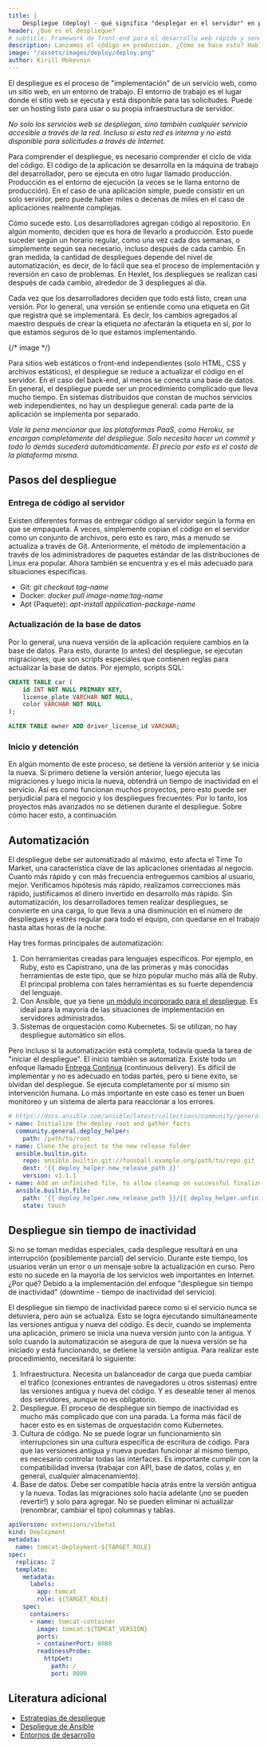 ```yaml
---
title: |
    Despliegue (deploy) - qué significa "desplegar en el servidor" en palabras sencillas
header: ¿Qué es el despliegue?
# subtitle: Framework de front-end para el desarrollo web rápido y sencillo.
description: Lanzamos el código en producción. ¿Cómo se hace esto? Hablamos sobre la automatización y el despliegue sin "tiempo de inactividad".
image: "/assets/images/deploy/deploy.png"
author: Kirill Mokevnin
---
```


El despliegue es el proceso de "implementación" de un servicio web, como un sitio web, en un entorno de trabajo. El entorno de trabajo es el lugar donde el sitio web se ejecuta y está disponible para las solicitudes. Puede ser un hosting listo para usar o su propia infraestructura de servidor.

*No solo los servicios web se despliegan, sino también cualquier servicio accesible a través de la red. Incluso si esta red es interna y no está disponible para solicitudes a través de Internet.*

Para comprender el despliegue, es necesario comprender el ciclo de vida del código. El código de la aplicación se desarrolla en la máquina de trabajo del desarrollador, pero se ejecuta en otro lugar llamado producción. Producción es el entorno de ejecución (a veces se le llama entorno de producción). En el caso de una aplicación simple, puede consistir en un solo servidor, pero puede haber miles o decenas de miles en el caso de aplicaciones realmente complejas.

Cómo sucede esto. Los desarrolladores agregan código al repositorio. En algún momento, deciden que es hora de llevarlo a producción. Esto puede suceder según un horario regular, como una vez cada dos semanas, o simplemente según sea necesario, incluso después de cada cambio. En gran medida, la cantidad de despliegues depende del nivel de automatización, es decir, de lo fácil que sea el proceso de implementación y reversión en caso de problemas. En Hexlet, los despliegues se realizan casi después de cada cambio, alrededor de 3 despliegues al día.

<Banner name="intensive-devops" />

Cada vez que los desarrolladores deciden que todo está listo, crean una versión. Por lo general, una versión se entiende como una etiqueta en Git que registra qué se implementará. Es decir, los cambios agregados al maestro después de crear la etiqueta no afectarán la etiqueta en sí, por lo que estamos seguros de lo que estamos implementando.

{/* image */}

Para sitios web estáticos o front-end independientes (solo HTML, CSS y archivos estáticos), el despliegue se reduce a actualizar el código en el servidor. En el caso del back-end, al menos se conecta una base de datos. En general, el despliegue puede ser un procedimiento complicado que lleva mucho tiempo. En sistemas distribuidos que constan de muchos servicios web independientes, no hay un despliegue general: cada parte de la aplicación se implementa por separado.

*Vale la pena mencionar que las plataformas PaaS, como Heroku, se encargan completamente del despliegue. Solo necesita hacer un commit y todo lo demás sucederá automáticamente. El precio por esto es el costo de la plataforma misma.*

## Pasos del despliegue

### Entrega de código al servidor

Existen diferentes formas de entregar código al servidor según la forma en que se empaqueta. A veces, simplemente copian el código en el servidor como un conjunto de archivos, pero esto es raro, más a menudo se actualiza a través de Git. Anteriormente, el método de implementación a través de los administradores de paquetes estándar de las distribuciones de Linux era popular. Ahora también se encuentra y es el más adecuado para situaciones específicas.

* Git: *git checkout tag-name*
* Docker: *docker pull image-name:tag-name*
* Apt (Paquete): *apt-install application-package-name*

### Actualización de la base de datos

Por lo general, una nueva versión de la aplicación requiere cambios en la base de datos. Para esto, durante (o antes) del despliegue, se ejecutan migraciones, que son scripts especiales que contienen reglas para actualizar la base de datos. Por ejemplo, scripts SQL:

```sql
CREATE TABLE car (
    id INT NOT NULL PRIMARY KEY,
    license_plate VARCHAR NOT NULL,
    color VARCHAR NOT NULL
);

ALTER TABLE owner ADD driver_license_id VARCHAR;
```

### Inicio y detención

En algún momento de este proceso, se detiene la versión anterior y se inicia la nueva. Si primero detiene la versión anterior, luego ejecuta las migraciones y luego inicia la nueva, obtendrá un tiempo de inactividad en el servicio. Así es como funcionan muchos proyectos, pero esto puede ser perjudicial para el negocio y los despliegues frecuentes. Por lo tanto, los proyectos más avanzados no se detienen durante el despliegue. Sobre cómo hacer esto, a continuación.

## Automatización

El despliegue debe ser automatizado al máximo, esto afecta el Time To Market, una característica clave de las aplicaciones orientadas al negocio. Cuanto más rápido y con más frecuencia entreguemos cambios al usuario, mejor. Verificamos hipótesis más rápido, realizamos correcciones más rápido, justificamos el dinero invertido en desarrollo más rápido. Sin automatización, los desarrolladores temen realizar despliegues, se convierte en una carga, lo que lleva a una disminución en el número de despliegues y estrés regular para todo el equipo, con quedarse en el trabajo hasta altas horas de la noche.

Hay tres formas principales de automatización:

1. Con herramientas creadas para lenguajes específicos. Por ejemplo, en Ruby, esto es Capistrano, una de las primeras y más conocidas herramientas de este tipo, que se hizo popular mucho más allá de Ruby. El principal problema con tales herramientas es su fuerte dependencia del lenguaje.
1. Con Ansible, que ya tiene [un módulo incorporado para el despliegue](https://docs.ansible.com/ansible/latest/collections/community/general/deploy_helper_module.html). Es ideal para la mayoría de las situaciones de implementación en servidores administrados.
1. Sistemas de orquestación como Kubernetes. Si se utilizan, no hay despliegue automático sin ellos.

Pero incluso si la automatización está completa, todavía queda la tarea de "iniciar el despliegue". El inicio también se automatiza. Existe todo un enfoque llamado [Entrega Continua](https://es.wikipedia.org/wiki/Entrega_continua) (continuous delivery). Es difícil de implementar y no es adecuado en todas partes, pero si tiene éxito, se olvidan del despliegue. Se ejecuta completamente por sí mismo sin intervención humana. Lo más importante en este caso es tener un buen monitoreo y un sistema de alerta para reaccionar a los errores.

```yaml
# https://docs.ansible.com/ansible/latest/collections/community/general/deploy_helper_module.html#examples
- name: Initialize the deploy root and gather facts
  community.general.deploy_helper:
    path: /path/to/root
- name: Clone the project to the new release folder
  ansible.builtin.git:
    repo: ansible.builtin.git://foosball.example.org/path/to/repo.git
    dest: '{{ deploy_helper.new_release_path }}'
    version: v1.1.1
- name: Add an unfinished file, to allow cleanup on successful finalize
  ansible.builtin.file:
    path: '{{ deploy_helper.new_release_path }}/{{ deploy_helper.unfinished_filename }}'
    state: touch
```

## Despliegue sin tiempo de inactividad

Si no se toman medidas especiales, cada despliegue resultará en una interrupción (posiblemente parcial) del servicio. Durante este tiempo, los usuarios verán un error o un mensaje sobre la actualización en curso. Pero esto no sucede en la mayoría de los servicios web importantes en Internet. ¿Por qué? Debido a la implementación del enfoque "despliegue sin tiempo de inactividad" (downtime - tiempo de inactividad del servicio).

El despliegue sin tiempo de inactividad parece como si el servicio nunca se detuviera, pero aún se actualiza. Esto se logra ejecutando simultáneamente las versiones antigua y nueva del código. Es decir, cuando se implementa una aplicación, primero se inicia una nueva versión junto con la antigua. Y solo cuando la automatización se asegura de que la nueva versión se ha iniciado y está funcionando, se detiene la versión antigua. Para realizar este procedimiento, necesitará lo siguiente:

1. Infraestructura. Necesita un balanceador de carga que pueda cambiar el tráfico (conexiones entrantes de navegadores u otros sistemas) entre las versiones antigua y nueva del código. Y es deseable tener al menos dos servidores, aunque no es obligatorio.
1. Despliegue. El proceso de despliegue sin tiempo de inactividad es mucho más complicado que con una parada. La forma más fácil de hacer esto es en sistemas de orquestación como Kubernetes.
1. Cultura de código. No se puede lograr un funcionamiento sin interrupciones sin una cultura específica de escritura de código. Para que las versiones antigua y nueva puedan funcionar al mismo tiempo, es necesario controlar todas las interfaces. Es importante cumplir con la compatibilidad inversa (trabajar con API, base de datos, colas y, en general, cualquier almacenamiento).
1. Base de datos. Debe ser compatible hacia atrás entre la versión antigua y la nueva. Todas las migraciones solo hacia adelante (¡no se pueden revertir!) y solo para agregar. No se pueden eliminar ni actualizar (renombrar, cambiar el tipo) columnas y tablas.

```yaml
apiVersion: extensions/v1beta1
kind: Deployment
metadata:
  name: tomcat-deployment-${TARGET_ROLE}
spec:
  replicas: 2
  template:
    metadata:
      labels:
        app: tomcat
        role: ${TARGET_ROLE}
    spec:
      containers:
      - name: tomcat-container
        image: tomcat:${TOMCAT_VERSION}
        ports:
        - containerPort: 8080
        readinessProbe:
          httpGet:
            path: /
            port: 8080
```

## Literatura adicional

* [Estrategias de despliegue](https://habr.com/ru/company/flant/blog/471620/)
* [Despliegue de Ansible](https://docs.ansible.com/ansible/latest/collections/community/general/deploy_helper_module.html)
* [Entornos de desarrollo](https://ru.hexlet.io/blog/posts/environment)
